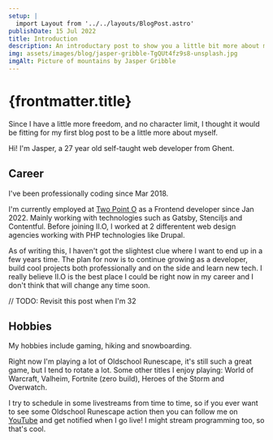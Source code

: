 ```yaml
---
setup: |
  import Layout from '../../layouts/BlogPost.astro'
publishDate: 15 Jul 2022
title: Introduction
description: An introductary post to show you a little bit more about me.
img: assets/images/blog/jasper-gribble-TgQUt4fz9s8-unsplash.jpg
imgAlt: Picture of mountains by Jasper Gribble
---
```


# {frontmatter.title}

Since I have a little more freedom, and no character limit, I thought it would be fitting for my first blog post to be a little more about myself.

Hi! I'm Jasper, a 27 year old self-taught web developer from Ghent.

## Career

I've been professionally coding since Mar 2018.

I'm currently employed at [Two Point O](https://www.two-point-o.be/) as a Frontend developer since Jan 2022.
Mainly working with technologies such as Gatsby, Stenciljs and Contentful. Before joining II.O, I worked at 2 differentent web design agencies working with PHP technologies like Drupal.

As of writing this, I haven't got the slightest clue where I want to end up in a few years time.
The plan for now is to continue growing as a developer, build cool projects both professionally and on the side and learn new tech. I really believe II.O is the best place I could be right now in my career and I don't think that will change any time soon.

// TODO: Revisit this post when I'm 32

## Hobbies

My hobbies include gaming, hiking and snowboarding.

Right now I'm playing a lot of Oldschool Runescape, it's still such a great game, but I tend to rotate a lot. Some other titles I enjoy playing: World of Warcraft, Valheim, Fortnite (zero build), Heroes of the Storm and Overwatch.

I try to schedule in some livestreams from time to time, so if you ever want to see some Oldschool Runescape action then you can follow me on [YouTube](https://www.youtube.com/channel/UCwnudQSSsYMMbseZFwxV06Q) and get notified when I go live! I might stream programming too, so that's cool.
